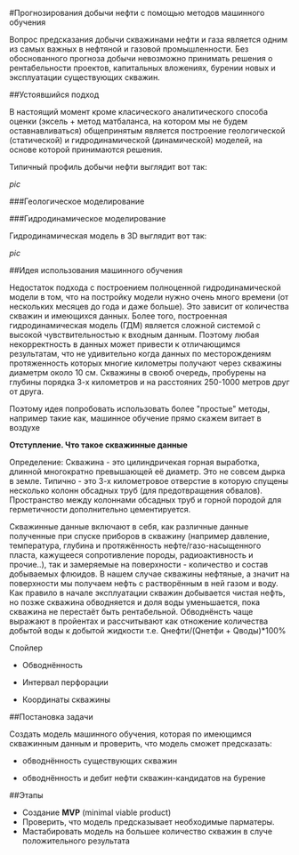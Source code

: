 #Прогнозирования добычи нефти с помощью методов машинного обучения

Вопрос предсказания добычи скважинами нефти и газа  является одним из самых важных  в нефтяной и газовой промышленности. Без обоснованного прогноза добычи невозможно принимать решения о рентабельности проектов, капитальных вложениях, бурении новых и эксплуатации существующих скважин.

##Устоявшийся подход

В настоящий момент кроме класического аналитического способа оценки  (эксель + метод матбаланса, на котором мы не будем оставнавливаться) общепринятым является построение геологической (статической) и гидродинамической (динамической) моделей, на основе которой принимаются решения.

Типичный профиль добычи нефти выглядит вот так:

*pic*

###Геологическое моделирование

###Гидродинамическое моделирование

Гидродинамическая модель в 3D выглядит вот так:

*pic*

##Идея использования машинного обучения

Недостаток подхода с построением полноценной гидродинамической модели в том, что на постройку модели нужно очень много времени (от нескольких месяцев до года и даже больше). Это зависит от количества скважин и имеющихся данных. Более того, построенная гидродинамическая модель (ГДМ) является сложной системой с высокой чувствительностью к входным данным. Поэтому любая некорректность в данных может привести к отличающимся результатам, что не удивительно когда данных по месторождениям протяженность которых многие километры получают через скважины диаметрм около 10 см. Скважины в своюб очередь, пробурены на глубины порядка 3-х километров и на расстояних 250-1000 метров друг от друга.

Поэтому идея попробовать использовать более "простые" методы, например такие как, машинное обучение прямо скажем витает в воздухе

**Отступление. Что такое скважинные данные**

Определение: Скважина - это цилиндричекая горная выработка, длинной многократно превышающей её диаметр. Это не совсем дырка в земле. Типично - это 3-х километровое отверстие в которую спущены несколько колонн обсадных труб (для предотвращения обвалов). Пространство между колоннами обсадных труб и горной породой для герметичности дополнительно цементируется.

Скважинные данные включают в себя, как различные данные полученные при спуске приборов в скважину (например давление, температура, глубина и протяжённость нефте/газо-насыщенного пласта, кажущееся сопротивление породы, радиоактивность и прочие..), так и замеряемые на поверхности - количество и состав добываемых флюидов. В нашем случае скважины нефтяные, а значит на поверхности мы получаем нефть с растворённым в ней газом и воду. Как правило в начале эксплуатации скважин добывается чистая нефть, но позже скважина обводняется и доля воды уменьшается, пока скважина не перестаёт быть рентабельной. Обводнёнсть чаще выражают в пройентах и рассчитывают как отножение количества добытой воды к добытой жидкости т.е. Qнефти/(Qнетфи + Qводы)*100%

Спойлер

- Обводнённость

- Интервал перфорации
- Координаты скважины

##Постановка задачи

Создать модель машинного обучения, которая по имеющимся скважинным данным и проверить, что модель сможет предсказать:

- обводнённость существующих скважин

- обводнённость и дебит нефти скважин-кандидатов на бурение

##Этапы

- Создание **MVP** (minimal viable product)
- Проверить, что модель предсказывает необходимые парматеры.
- Мастабировать модель на большее количество скважин в случе положительного результата